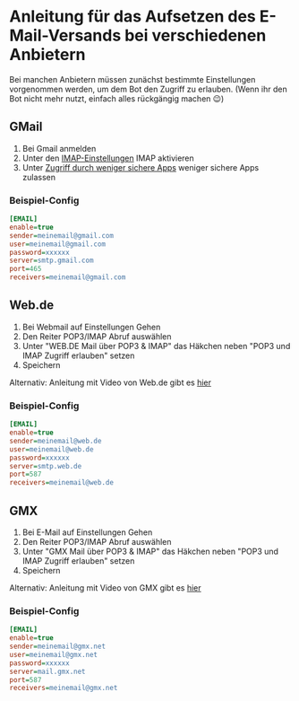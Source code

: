 # Anleitung für das Aufsetzen des E-Mail-Versands bei verschiedenen Anbietern

Bei manchen Anbietern müssen zunächst bestimmte Einstellungen vorgenommen werden, um dem Bot den Zugriff zu erlauben. (Wenn ihr den Bot nicht mehr nutzt, einfach alles rückgängig machen 😉)

## GMail

1. Bei Gmail anmelden
2. Unter den [IMAP-Einstellungen](https://mail.google.com/mail/u/0/#settings/fwdandpop) IMAP aktivieren
3. Unter [Zugriff durch weniger sichere Apps](https://myaccount.google.com/lesssecureapps) weniger sichere Apps zulassen


### Beispiel-Config

```ini
[EMAIL]
enable=true
sender=meinemail@gmail.com
user=meinemail@gmail.com
password=xxxxxx
server=smtp.gmail.com
port=465
receivers=meinemail@gmail.com
```

## Web.de

1. Bei Webmail auf Einstellungen Gehen
2. Den Reiter POP3/IMAP Abruf auswählen
3. Unter "WEB.DE Mail über POP3 & IMAP" das Häkchen neben "POP3 und IMAP Zugriff erlauben" setzen
4. Speichern

Alternativ: Anleitung mit Video von Web.de gibt es [hier](https://hilfe.web.de/pop-imap/einschalten.html)

### Beispiel-Config

```ini
[EMAIL]
enable=true
sender=meinemail@web.de
user=meinemail@web.de
password=xxxxxx
server=smtp.web.de 
port=587
receivers=meinemail@web.de
```

## GMX

1. Bei E-Mail auf Einstellungen Gehen
2. Den Reiter POP3/IMAP Abruf auswählen
3. Unter "GMX Mail über POP3 & IMAP" das Häkchen neben "POP3 und IMAP Zugriff erlauben" setzen
4. Speichern

Alternativ: Anleitung mit Video von GMX gibt es [hier](https://hilfe.gmx.net/pop-imap/imap/outlook.html#textlink_help_pop-imap_imap_imap-serverdaten)

### Beispiel-Config

```ini
[EMAIL]
enable=true
sender=meinemail@gmx.net
user=meinemail@gmx.net
password=xxxxxx
server=mail.gmx.net  
port=587
receivers=meinemail@gmx.net
```
